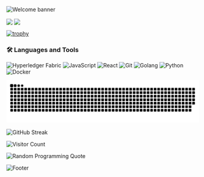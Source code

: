 
![Welcome banner](https://capsule-render.vercel.app/api?type=waving&color=gradient&height=200&section=header&text=Welcome%20to%20My%20Profile!&fontSize=50)

<img align="center" src="https://github-readme-stats.vercel.app/api?username=Surya-nara0123&show_icons=true&theme=dracula&include_all_commits=true&count_private=true&hide=issues"/>
<img align="center"src="https://github-readme-stats.vercel.app/api/top-langs/?username=Surya-nara0123&layout=compact&langs_count=16&theme=dracula"/>




[![trophy](https://github-profile-trophy.vercel.app/?username=Surya-nara0123&theme=dracula)](https://github.com/ryo-ma/github-profile-trophy)

<!-- <h2> 🚀 &nbsp;Some Tools I Have Used and Learned</h2> -->

### 🛠️ Languages and Tools
![Hyperledger Fabric](https://img.shields.io/badge/Hyperledger%20Fabric-Blockchain%20Framework-blue?logo=hyperledger)
![JavaScript](https://img.shields.io/badge/-JavaScript-F7DF1E?logo=javascript&logoColor=black)
![React](https://img.shields.io/badge/-React-61DAFB?logo=react&logoColor=black)
![Git](https://img.shields.io/badge/-Git-F05032?logo=git&logoColor=white)
![Golang](https://img.shields.io/badge/Go-Programming%20Language-blue?logo=go&logoColor=white)
![Python](https://img.shields.io/badge/-Python-3776AB?logo=python&logoColor=white)
![Docker](https://img.shields.io/badge/-Docker-2496ED?logo=docker&logoColor=white)


<picture>
  <source media="(prefers-color-scheme: dark)" srcset="https://raw.githubusercontent.com/platane/platane/output/github-contribution-grid-snake-dark.svg">
  <source media="(prefers-color-scheme: light)" srcset="https://raw.githubusercontent.com/platane/platane/output/github-contribution-grid-snake.svg">
  <img alt="github contribution grid snake animation" src="https://raw.githubusercontent.com/platane/platane/output/github-contribution-grid-snake.svg">
</picture>

![GitHub Streak](https://github-readme-streak-stats.herokuapp.com/?user=Surya-nara0123&theme=dracula)

![Visitor Count](https://komarev.com/ghpvc/?username=Surya-nara0123&color=blue)


![Random Programming Quote](https://quotes-github-readme.vercel.app/api?type=horizontal&theme=dracula)
<!-- ### ⚡ GitHub Activity
![Activity Graph](https://activity-graph.herokuapp.com/graph?username=Surya-nara0123&bg_color=1a1b27&color=be90f2&line=638fda&point=35aea1&area=true&hide_border=true) -->


![Footer](https://capsule-render.vercel.app/api?type=waving&color=gradient&height=150&section=footer)